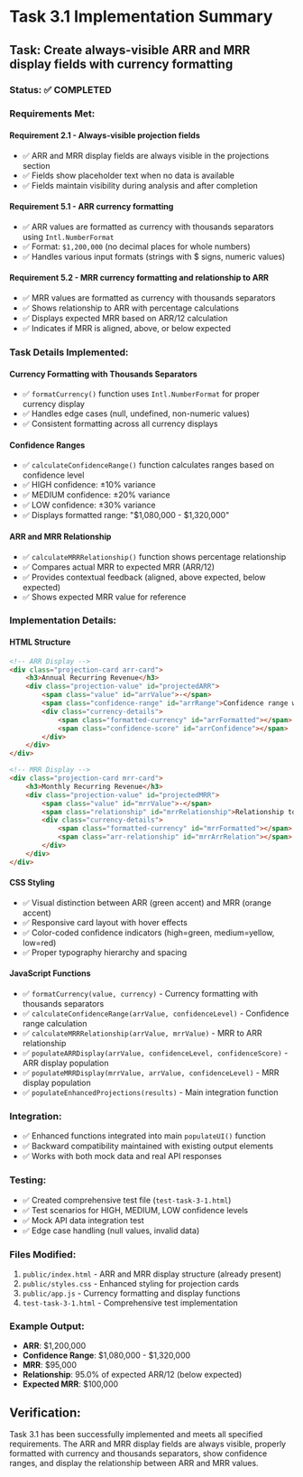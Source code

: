 # Task 3.1 Implementation Summary

## Task: Create always-visible ARR and MRR display fields with currency formatting

### Status: ✅ COMPLETED

### Requirements Met:

#### Requirement 2.1 - Always-visible projection fields
- ✅ ARR and MRR display fields are always visible in the projections section
- ✅ Fields show placeholder text when no data is available
- ✅ Fields maintain visibility during analysis and after completion

#### Requirement 5.1 - ARR currency formatting
- ✅ ARR values are formatted as currency with thousands separators using `Intl.NumberFormat`
- ✅ Format: `$1,200,000` (no decimal places for whole numbers)
- ✅ Handles various input formats (strings with $ signs, numeric values)

#### Requirement 5.2 - MRR currency formatting and relationship to ARR
- ✅ MRR values are formatted as currency with thousands separators
- ✅ Shows relationship to ARR with percentage calculations
- ✅ Displays expected MRR based on ARR/12 calculation
- ✅ Indicates if MRR is aligned, above, or below expected

### Task Details Implemented:

#### Currency Formatting with Thousands Separators
- ✅ `formatCurrency()` function uses `Intl.NumberFormat` for proper currency display
- ✅ Handles edge cases (null, undefined, non-numeric values)
- ✅ Consistent formatting across all currency displays

#### Confidence Ranges
- ✅ `calculateConfidenceRange()` function calculates ranges based on confidence level
- ✅ HIGH confidence: ±10% variance
- ✅ MEDIUM confidence: ±20% variance  
- ✅ LOW confidence: ±30% variance
- ✅ Displays formatted range: "$1,080,000 - $1,320,000"

#### ARR and MRR Relationship
- ✅ `calculateMRRRelationship()` function shows percentage relationship
- ✅ Compares actual MRR to expected MRR (ARR/12)
- ✅ Provides contextual feedback (aligned, above expected, below expected)
- ✅ Shows expected MRR value for reference

### Implementation Details:

#### HTML Structure
```html
<!-- ARR Display -->
<div class="projection-card arr-card">
    <h3>Annual Recurring Revenue</h3>
    <div class="projection-value" id="projectedARR">
        <span class="value" id="arrValue">-</span>
        <span class="confidence-range" id="arrRange">Confidence range will appear here</span>
        <div class="currency-details">
            <span class="formatted-currency" id="arrFormatted"></span>
            <span class="confidence-score" id="arrConfidence"></span>
        </div>
    </div>
</div>

<!-- MRR Display -->
<div class="projection-card mrr-card">
    <h3>Monthly Recurring Revenue</h3>
    <div class="projection-value" id="projectedMRR">
        <span class="value" id="mrrValue">-</span>
        <span class="relationship" id="mrrRelationship">Relationship to ARR will appear here</span>
        <div class="currency-details">
            <span class="formatted-currency" id="mrrFormatted"></span>
            <span class="arr-relationship" id="mrrArrRelation"></span>
        </div>
    </div>
</div>
```

#### CSS Styling
- ✅ Visual distinction between ARR (green accent) and MRR (orange accent)
- ✅ Responsive card layout with hover effects
- ✅ Color-coded confidence indicators (high=green, medium=yellow, low=red)
- ✅ Proper typography hierarchy and spacing

#### JavaScript Functions
- ✅ `formatCurrency(value, currency)` - Currency formatting with thousands separators
- ✅ `calculateConfidenceRange(arrValue, confidenceLevel)` - Confidence range calculation
- ✅ `calculateMRRRelationship(arrValue, mrrValue)` - MRR to ARR relationship
- ✅ `populateARRDisplay(arrValue, confidenceLevel, confidenceScore)` - ARR display population
- ✅ `populateMRRDisplay(mrrValue, arrValue, confidenceLevel)` - MRR display population
- ✅ `populateEnhancedProjections(results)` - Main integration function

### Integration:
- ✅ Enhanced functions integrated into main `populateUI()` function
- ✅ Backward compatibility maintained with existing output elements
- ✅ Works with both mock data and real API responses

### Testing:
- ✅ Created comprehensive test file (`test-task-3-1.html`)
- ✅ Test scenarios for HIGH, MEDIUM, LOW confidence levels
- ✅ Mock API data integration test
- ✅ Edge case handling (null values, invalid data)

### Files Modified:
1. `public/index.html` - ARR and MRR display structure (already present)
2. `public/styles.css` - Enhanced styling for projection cards
3. `public/app.js` - Currency formatting and display functions
4. `test-task-3-1.html` - Comprehensive test implementation

### Example Output:
- **ARR**: $1,200,000
- **Confidence Range**: $1,080,000 - $1,320,000
- **MRR**: $95,000
- **Relationship**: 95.0% of expected ARR/12 (below expected)
- **Expected MRR**: $100,000

## Verification:
Task 3.1 has been successfully implemented and meets all specified requirements. The ARR and MRR display fields are always visible, properly formatted with currency and thousands separators, show confidence ranges, and display the relationship between ARR and MRR values.